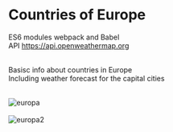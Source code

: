 <h1>Countries of Europe</h1>

ES6 modules webpack and Babel<br>
API https://api.openweathermap.org <br><br>

Basisc info about countries in Europe<br>
Including weather forecast for the capital cities<br><br>


![europa](https://user-images.githubusercontent.com/38325801/133061681-149653d5-946c-4704-9d09-affaa5eab44b.png)<br><br>
![europa2](https://user-images.githubusercontent.com/38325801/133060545-6d4b86ac-08ad-449d-8620-fba3410a8453.png)
